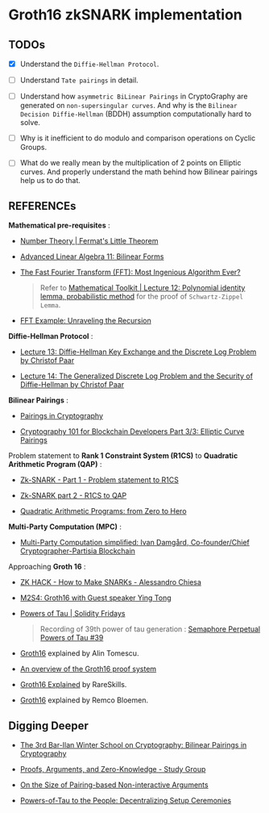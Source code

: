 # Groth16 zkSNARK implementation

## TODOs

- [x] Understand the `Diffie-Hellman Protocol`.

- [ ] Understand `Tate pairings` in detail.

- [ ] Understand how `asymmetric BiLinear Pairings` in CryptoGraphy are generated on `non-supersingular curves`.
  And why is the `Bilinear Decision Diffie-Hellman` (BDDH) assumption computationally hard to solve.

- [ ] Why is it inefficient to do modulo and comparison operations on Cyclic Groups.

- [ ] What do we really mean by the multiplication of 2 points on Elliptic curves. And properly understand the math behind how Bilinear pairings help us to do that.

## REFERENCEs

**Mathematical pre-requisites** :

- [Number Theory | Fermat's Little Theorem](https://www.youtube.com/watch?v=OkQJGql8os8)

- [Advanced Linear Algebra 11: Bilinear Forms](https://www.youtube.com/watch?v=q1w7QpVhJOk)

- [The Fast Fourier Transform (FFT): Most Ingenious Algorithm Ever?](https://www.youtube.com/watch?v=h7apO7q16V0)
  > Refer to [Mathematical Toolkit | Lecture 12: Polynomial identity lemma, probabilistic method](https://www.youtube.com/watch?v=nzViMRFIa5s) for the proof of `Schwartz-Zippel Lemma`.

- [FFT Example: Unraveling the Recursion](https://www.youtube.com/watch?v=Ty0JcR6Dvis)

**Diffie-Hellman Protocol** :

- [Lecture 13: Diffie-Hellman Key Exchange and the Discrete Log Problem by Christof Paar](https://www.youtube.com/watch?v=aeOzBCbwxUo)

- [Lecture 14: The Generalized Discrete Log Problem and the Security of Diffie-Hellman by Christof Paar](https://www.youtube.com/watch?v=IGqrbM52wtg)

**Bilinear Pairings** :

- [Pairings in Cryptography](https://www.youtube.com/watch?v=8WDOpzxpnTE)

- [Cryptography 101 for Blockchain Developers Part 3/3: Elliptic Curve Pairings](https://www.youtube.com/watch?v=9TFEBuANioo)

Problem statement to **Rank 1 Constraint System (R1CS)** to **Quadratic Arithmetic Program (QAP)** :

- [Zk-SNARK - Part 1 - Problem statement to R1CS](https://www.youtube.com/watch?v=bqSFyULJFtQ)

- [Zk-SNARK part 2 - R1CS to QAP](https://www.youtube.com/watch?v=T2wlGhVFOCw)

- [Quadratic Arithmetic Programs: from Zero to Hero](https://medium.com/@VitalikButerin/quadratic-arithmetic-programs-from-zero-to-hero-f6d558cea649)

**Multi-Party Computation (MPC)** :

- [Multi-Party Computation simplified: Ivan Damgård, Co-founder/Chief Cryptographer-Partisia Blockchain](https://www.youtube.com/watch?v=vRVudJADQLk)

Approaching **Groth 16** :

- [ZK HACK - How to Make SNARKs - Alessandro Chiesa](https://www.youtube.com/watch?v=KjkIQLJk4eQ)

- [M2S4: Groth16 with Guest speaker Ying Tong](https://www.youtube.com/watch?v=Hz_XHfxunck)

- [Powers of Tau | Solidity Fridays](https://www.youtube.com/watch?v=TcQXzGTSXfo)
  > Recording of 39th power of tau generation : [Semaphore Perpetual Powers of Tau #39](https://www.youtube.com/watch?v=wZaqiTldLuk)

- [Groth16](https://alinush.github.io/groth16) explained by Alin Tomescu.

- [An overview of the Groth16 proof system](https://blog.lambdaclass.com/groth16/)

- [Groth16 Explained](https://rareskills.io/post/groth16?utm_source=chatgpt.com) by RareSkills.

- [Groth16](https://xn--2-umb.com/22/groth16/) explained by Remco Bloemen.

## Digging Deeper

- [The 3rd Bar-Ilan Winter School on Cryptography: Bilinear Pairings in Cryptography](https://www.youtube.com/playlist?list=PL8Vt-7cSFnw2V2Wpf4MpwtSJvLvZo1ADB)

- [Proofs, Arguments, and Zero-Knowledge - Study Group](https://www.youtube.com/playlist?list=PLTPK8HRi5qmlIBA7TDTO8hBOprAc1FIQv)

- [On the Size of Pairing-based Non-interactive Arguments](https://eprint.iacr.org/2016/260.pdf)

- [Powers-of-Tau to the People: Decentralizing Setup Ceremonies](https://eprint.iacr.org/2022/1592.pdf)
